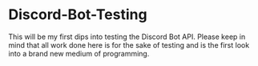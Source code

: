 # Discord-Bot-Testing
This will be my first dips into testing the Discord Bot API.
Please keep in mind that all work done here is for the sake of testing and is the first look into a brand new medium of programming.

